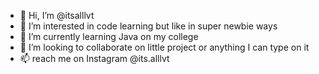 - 👋 Hi, I’m @itsalllvt
- 👀 I’m interested in code learning but like in super newbie ways
- 🌱 I’m currently learning Java on my college
- 💞️ I’m looking to collaborate on little project or anything I can type on it
- 📫 reach me on Instagram @its.alllvt

<!---
itsalllvt/itsalllvt is a ✨ special ✨ repository because its `README.md` (this file) appears on your GitHub profile.
You can click the Preview link to take a look at your changes.
--->

